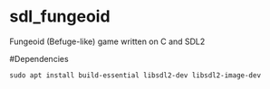 # sdl_fungeoid
Fungeoid (Befuge-like) game written on C and SDL2

#Dependencies

```
sudo apt install build-essential libsdl2-dev libsdl2-image-dev
```
